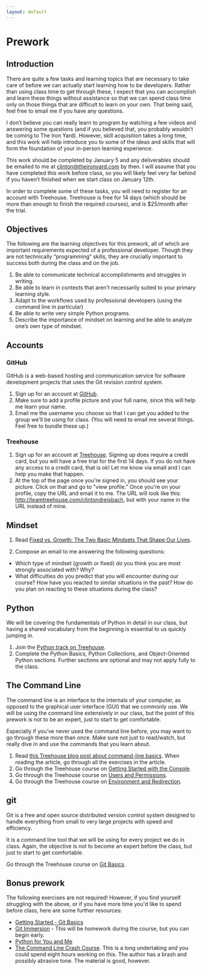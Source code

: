 ```yaml
---
layout: default
---
```


# Prework

## Introduction

There are quite a few tasks and learning topics that are necessary to take care of before we can actually start learning how to be developers. Rather than using class time to get through these, I expect that you can accomplish and learn these things without assistance so that we can spend class time only on those things that are difficult to learn on your own. That being said, feel free to email me if you have any questions. 

I don’t believe you can really learn to program by watching a few videos and answering some questions (and if you believed that, you probably wouldn’t be coming to The Iron Yard). However, skill acquisition takes a long time, and this work will help introduce you to some of the ideas and skills that will form the foundation of your in-person learning experience.

This work should be completed by January 5 and any deliverables should be emailed to me at clinton@theironyard.com by then. I will assume that you have completed this work before class, so you will likely feel very far behind if you haven’t finished when we start class on January 12th.

In order to complete some of these tasks, you will need to register for an account with Treehouse. Treehouse is free for 14 days (which should be more than enough to finish the required courses), and is $25/month after the trial.

## Objectives

The following are the learning objectives for this prework, all of which are important requirements expected of a professional developer. Though they are not technically “programming” skills, they are crucially important to success both during the class and on the job.

1. Be able to communicate technical accomplishments and struggles in writing.
2. Be able to learn in contexts that aren’t necessarily suited to your primary learning style.
3. Adapt to the workflows used by professional developers (using the command line in particular)
4. Be able to write very simple Python programs.
5. Describe the importance of mindset on learning and be able to analyze one’s own type of mindset.

## Accounts

### GitHub

GitHub is a web-based hosting and communication service for software development projects that uses the Git revision control system.

1. Sign up for an account at [GitHub](https://github.com/).
2. Make sure to add a profile picture and your full name, since this will help me learn your name.
3. Email me the username you choose so that I can get you added to the group we'll be using for class. (You will need to email me several things. Feel free to bundle these up.)

### Treehouse

1. Sign up for an account at [Treehouse](https://teamtreehouse.com/home). Signing up does require a credit card, but you will have a free trial for the first 14 days. If you do not have any access to a credit card, that is ok! Let me know via email and I can help you make that happen.
2. At the top of the page once you're signed in, you should see your picture. Click on that and go to "view profile." Once you're on your profile, copy the URL and email it to me. The URL will look like this: http://teamtreehouse.com/clintondreisbach, but with your name in the URL instead of mine.

## Mindset

1. Read [Fixed vs. Growth: The Two Basic Mindsets That Shape Our Lives](http://www.brainpickings.org/2014/01/29/carol-dweck-mindset/).

2. Compose an email to me answering the following questions:
- Which type of mindset (growth or fixed) do you think you are most strongly associated with? Why?
- What difficulties do you predict that you will encounter during our course? How have you reacted to similar situations in the past? How do you plan on reacting to these situations during the class?

## Python

We will be covering the fundamentals of Python in detail in our class, but having a shared vocabulary from the beginning is essential to us quickly jumping in.

1. Join the [Python track on Treehouse](http://teamtreehouse.com/tracks/learn-python).
2. Complete the Python Basics, Python Collections, and Object-Oriented Python sections. Further sections are optional and may not apply fully to the class.

## The Command Line

The command line is an interface to the internals of your computer, as opposed to the graphical user interface (GUI) that we commonly use. We will be using the command line extensively in our class, but the point of this prework is not to be an expert, just to start to get comfortable.

Especially if you’ve never used the command line before, you may want to go through these more than once. Make sure not just to read/watch, but really dive in and use the commands that you learn about.

1. Read [this Treehouse blog post about command-line basics](http://blog.teamtreehouse.com/command-line-basics). When reading the article, go through all the exercises in the article.
2. Go through the Treehouse course on [Getting Started with the Console](http://teamtreehouse.com/library/console-foundations#getting-started-with-the-console).
3. Go through the Treehouse course on [Users and Permissions](http://teamtreehouse.com/library/console-foundations#users-and-permissions).
4. Go through the Treehouse course on [Environment and Redirection](http://teamtreehouse.com/library/programming/console-foundations#environment-and-redirection).

## git

Git is a free and open source distributed version control system designed to handle everything from small to very large projects with speed and efficiency.

It is a command line tool that we will be using for every project we do in class. Again, the objective is not to become an expert before the class, but just to start to get comfortable.

Go through the Treehouse course on [Git Basics](http://teamtreehouse.com/library/git-basics).

## Bonus prework

The following exercises are not required! However, if you find yourself struggling with the above, or if you have more time you'd like to spend before class, here are some further resources:

- [Getting Started - Git Basics](http://git-scm.com/book/en/v2/Getting-Started-Git-Basics)
- [Git Immersion](http://gitimmersion.com/) - This will be homework during the course, but you can begin early.
- [Python for You and Me](http://pymbook.readthedocs.org/en/py3/)
- [The Command Line Crash Course](http://cli.learncodethehardway.org/book/). This is a long undertaking and you could spend eight hours working on this. The author has a brash and possibly abrasive tone. The material is good, however.

